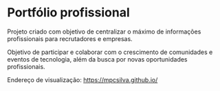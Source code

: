 # Portfólio profissional

Projeto criado com objetivo de centralizar o máximo de informações profissionais para recrutadores e empresas.

Objetivo de participar e colaborar com o crescimento de comunidades e eventos de tecnologia, além da busca por novas oportunidades profissionais. 


Endereço de visualização: https://mpcsilva.github.io/
